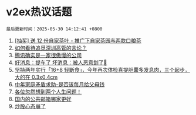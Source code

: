 # v2ex热议话题

`最后更新时间：2025-05-30 14:12:41 +0800`

1. [[抽奖] 送 12 份自家茶叶 - 推广下自家茶园与两款口粮茶](https://www.v2ex.com/t/1135227)
1. [如何看待追觅深圳高管的言论？](https://www.v2ex.com/t/1135326)
1. [腾讯确实是一家很傲慢的公司](https://www.v2ex.com/t/1135198)
1. [好消息：提车了 坏消息：被人恶意划了🤬](https://www.v2ex.com/t/1135205)
1. [坚持两年实行「16+8 轻断食」，今年再次体检喜提胆囊多发息肉，三个起步，大的在 0.3x0.4cm](https://www.v2ex.com/t/1135319)
1. [中年家庭矛盾求助-是否该每月给父母钱](https://www.v2ex.com/t/1135404)
1. [各位忽然想到两个人生问题！](https://www.v2ex.com/t/1135331)
1. [国内的公共邮箱哪家更好](https://www.v2ex.com/t/1135310)
1. [炒股心态崩了](https://www.v2ex.com/t/1135251)

